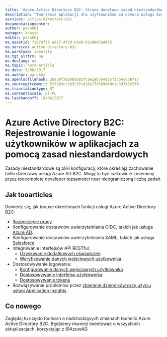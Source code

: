 ```yaml
---
title: 'Azure Active Directory B2C: Strona docelowa zasad niestandardowych | Microsoft Docs'
description: "Tworzenie aplikacji dla użytkowników za pomocą usługi Azure Active Directory B2C i zasad niestandardowych"
services: active-directory-b2c
documentationcenter: 
author: parakhj
manager: krassk
editor: parakhj
ms.assetid: f2079f53-a637-4f2d-b3a0-61a9647ad433
ms.service: active-directory-b2c
ms.workload: identity
ms.tgt_pltfrm: na
ms.devlang: na
ms.topic: hero-article
ms.date: 5/06/2017
ms.author: parakhj
ms.openlocfilehash: 28a39f282488b81fc9e2ab7841b5f2cb4cd58715
ms.sourcegitcommit: 523283cc1b3c37c428e77850964dc1c33742c5f0
ms.translationtype: MT
ms.contentlocale: pl-PL
ms.lasthandoff: 10/06/2017
---
```

# <a name="azure-active-directory-b2c-sign-up-and-sign-in-consumers-in-your-applications-using-custom-policies"></a>Azure Active Directory B2C: Rejestrowanie i logowanie użytkowników w aplikacjach za pomocą zasad niestandardowych
Zasady niestandardowe są pliki konfiguracji, które określają zachowanie hello dzierżawy usługi Azure AD B2C. Mogą to być całkowicie zmieniony przez toocomplete developer tożsamości near nieograniczoną liczbę zadań.

## <a name="how-tooarticles"></a>Jak tooarticles
Dowiedz się, jak toouse określonych funkcji usługi Azure Active Directory B2C:

* [Rozpoczęcie pracy](active-directory-b2c-overview-custom.md)
* Konfigurowanie dostawców uwierzytelniania OIDC, takich jak usługa [Azure AD](active-directory-b2c-setup-aad-custom.md).
* Konfigurowanie dostawców uwierzytelniania SAML, takich jak usługa [Salesforce](active-directory-b2c-setup-sf-app-custom.md).
* Integrowanie interfejsów API RESTful:
    * [Uzyskiwanie dodatkowych oświadczeń](active-directory-b2c-rest-api-step-custom.md).
    * [Weryfikowanie danych wejściowych użytkownika](active-directory-b2c-rest-api-validation-custom.md).
* Dostosowywanie logowania:
    * [Konfigurowanie danych wejściowych użytkownika](active-directory-b2c-configure-signup-self-asserted-custom.md)
    * [Dostosowywanie interfejsu użytkownika](active-directory-b2c-ui-customization-custom.md)
    * [Dostosowywanie tokenu](active-directory-b2c-reference-manage-sso-and-token-configuration.md)
* Rozwiązywanie problemów przez [zbieranie dzienników przy użyciu usługi Application Insights](active-directory-b2c-troubleshoot-custom.md).

## <a name="whats-new"></a>Co nowego
Zaglądaj tu często toolearn o nadchodzących zmianach toohello Azure Active Directory B2C. Będziemy również tweetować o wszystkich aktualizacjach, korzystając z @AzureAD.




